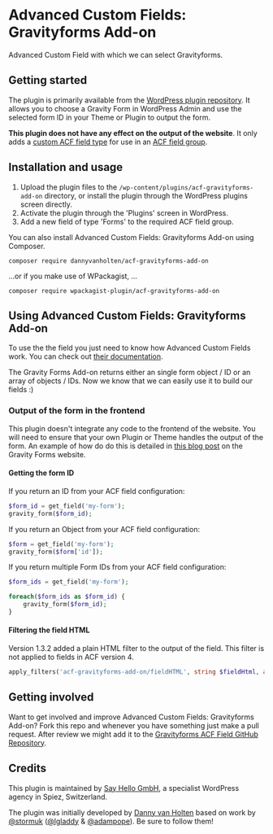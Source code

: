 # Advanced Custom Fields: Gravityforms Add-on

Advanced Custom Field with which we can select Gravityforms.

## Getting started

The plugin is primarily available from the [WordPress plugin repository](http://www.wordpress.org/plugins/acf-gravityforms-add-on). It allows you to choose a Gravity Form in WordPress Admin and use the selected form ID in your Theme or Plugin to output the form.

**This plugin does not have any effect on the output of the website**. It only adds a [custom ACF field type](https://www.advancedcustomfields.com/resources/creating-a-new-field-type/) for use in an [ACF field group](https://www.advancedcustomfields.com/resources/creating-a-field-group/).

## Installation and usage

1. Upload the plugin files to the `/wp-content/plugins/acf-gravityforms-add-on` directory, or install the plugin through the WordPress plugins screen directly.
2. Activate the plugin through the 'Plugins' screen in WordPress.
3. Add a new field of type 'Forms' to the required ACF field group.

You can also install Advanced Custom Fields: Gravityforms Add-on using Composer.

`composer require dannyvanholten/acf-gravityforms-add-on`

…or if you make use of WPackagist, …

`composer require wpackagist-plugin/acf-gravityforms-add-on`

## Using Advanced Custom Fields: Gravityforms Add-on

To use the the field you just need to know how Advanced Custom Fields work. You can check out [their documentation](https://www.advancedcustomfields.com/resources/).

The Gravity Forms Add-on returns either an single form object / ID or an array of objects / IDs.
Now we know that we can easily use it to build our fields :)

### Output of the form in the frontend

This plugin doesn't integrate any code to the frontend of the website. You will need to ensure that
your own Plugin or Theme handles the output of the form. An example of how do do this is detailed in
[this blog post](https://www.gravityforms.com/blog/embed-forms-using-code/) on the Gravity Forms website.

#### Getting the form ID

If you return an ID from your ACF field configuration:

```php
$form_id = get_field('my-form');
gravity_form($form_id);
```

If you return an Object from your ACF field configuration:

```php
$form = get_field('my-form');
gravity_form($form['id']);
```

If you return multiple Form IDs from your ACF field configuration:

```php
$form_ids = get_field('my-form');

foreach($form_ids as $form_id) {
    gravity_form($form_id);
}
```

#### Filtering the field HTML

Version 1.3.2 added a plain HTML filter to the output of the field. This filter is not applied to fields in ACF version 4.

```php
apply_filters('acf-gravityforms-add-on/fieldHTML', string $fieldHtml, array $field, string $multiple)
```

## Getting involved

Want to get involved and improve Advanced Custom Fields: Gravityforms Add-on? Fork this repo and whenever you have something just make a pull request. After review we might add it to the [Gravityforms ACF Field GitHub Repository](https://github.com/DannyvanHolten/acf-gravityforms-add-on).

## Credits

This plugin is maintained by [Say Hello GmbH](https://sayhello.ch/), a specialist WordPress agency in Spiez, Switzerland.

The plugin was initially developed by [Danny van Holten](https://github.com/DannyvanHolten) based on work by [@stormuk](https://github.com/stormuk/Gravity-Forms-ACF-Field) ([@lgladdy](https://github.com/lgladdy) & [@adampope](https://github.com/adampope)). Be sure to follow them!
